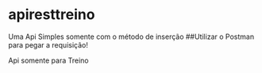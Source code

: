 # apiresttreino
Uma Api Simples somente com o método de inserção
 ##Utilizar o Postman para pegar a requisição!
 
 Api somente para Treino
